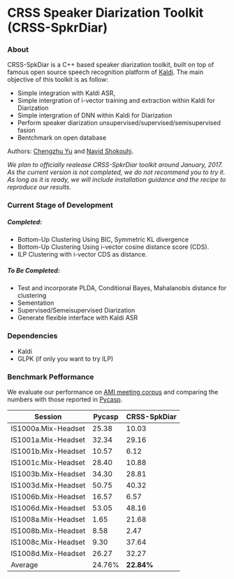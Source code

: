 # CRSS Speaker Diarization Toolkit (CRSS-SpkrDiar)
### About
CRSS-SpkDiar is a C++ based speaker diarization toolkit, built on top of famous open source speech recognition platform of [Kaldi](http://kaldi.sourceforge.net/). The main objective of this toolkit is as follow:

  - Simple integration with Kaldi ASR, 
  - Simple intergration of i-vector training and extraction within Kaldi for Diarization
  - Simple intergration of DNN within Kaldi for Diarization 
  - Perform speaker diarization unsupervised/supervised/semisupervised fasion
  - Bentchmark on open database

Authors: [Chengzhu Yu](https://sites.google.com/site/chengzhuyu0/home) and [Navid Shokouhi](https://scholar.google.com/citations?user=DHxzPt8AAAAJ&hl=en).

_We plan to officially realease CRSS-SpkrDiar toolkit around January, 2017. 
As the current version is not completed, we do not recommend you to try it.
As long as it is ready, we will include installation guidance and the recipe to 
reproduce our results._

### Current Stage of Development
##### Completed:
 - Bottom-Up Clustering Using BIC, Symmetric KL divergence
 - Bottom-Up Clustering Using i-vector cosine distance score (CDS).
 - ILP Clustering with i-vector CDS as distance.

##### To Be Completed:
 - Test and incorporate PLDA, Conditional Bayes, Mahalanobis distance for clustering    
 - Sementation
 - Supervised/Semeisupervised Diarization
 - Generate flexible interface with Kaldi ASR

### Dependencies
  - Kaldi
  - GLPK (if only you want to try ILP)
  
### Benchmark Pefformance
We evaluate our performance on [AMI meeting corpus](http://groups.inf.ed.ac.uk/ami/download/) and comparing the numbers with those reported in [Pycasp](http://multimedia.icsi.berkeley.edu/scalable-big-data-analysis/pycasp/).

| Session       |      Pycasp   |   CRSS-SpkDiar  |
| ------------- | ------------- | -------------   | 
IS1000a.Mix-Headset | 25.38 | 10.03|
IS1001a.Mix-Headset | 32.34 | 29.16|
IS1001b.Mix-Headset | 10.57 | 6.12 |
IS1001c.Mix-Headset | 28.40 | 10.88|
IS1003b.Mix-Headset | 34.30 | 28.81|
IS1003d.Mix-Headset | 50.75 | 40.32|
IS1006b.Mix-Headset | 16.57 | 6.57 |
IS1006d.Mix-Headset | 53.05 |48.16 |
IS1008a.Mix-Headset | 1.65  |21.68 |
IS1008b.Mix-Headset | 8.58  |2.47  |
IS1008c.Mix-Headset | 9.30  |37.64 | 
IS1008d.Mix-Headset | 26.27 |32.27 | 
Average             | 24.76% |**22.84%** | 

